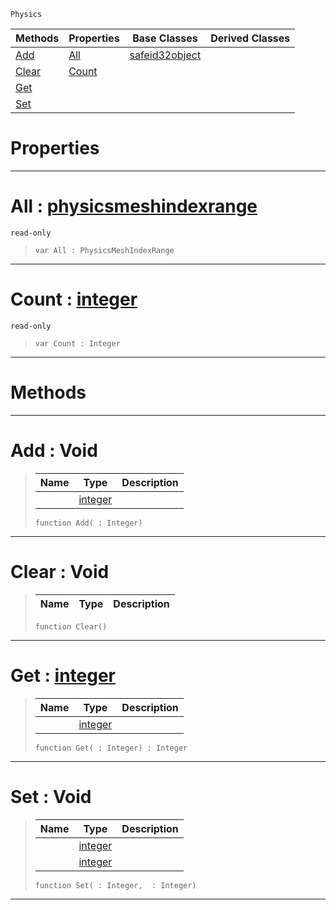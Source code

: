  `Physics`

|Methods|Properties|Base Classes|Derived Classes|
|---|---|---|---|
|[Add](physicsmeshindexdata.md#add-void)|[All](physicsmeshindexdata.md#all-zilch-engine-document)|[safeid32object](safeid32object.md)| |
|[Clear](physicsmeshindexdata.md#clear-void)|[Count](physicsmeshindexdata.md#count-zilch-engine-docume)| | |
|[Get](physicsmeshindexdata.md#get-zilch-engine-document)| | | |
|[Set](physicsmeshindexdata.md#set-void)| | | |


 #  Properties


---  
 #  All : [physicsmeshindexrange](physicsmeshindexrange.md)

 `read-only`

> 
> ```TS:Nada
> var All : PhysicsMeshIndexRange


---  
 #  Count : [integer](../nada_base_types/integer.md)

 `read-only`

> 
> ```TS:Nada
> var Count : Integer


---  
 #  Methods


---  
 #  Add : Void

> 
> |Name|Type|Description|
> |---|---|---|
> ||[integer](../nada_base_types/integer.md)| |
> ```TS:Nada
> function Add( : Integer)
> ``` 


---  
 #  Clear : Void

> 
> |Name|Type|Description|
> |---|---|---|
> ```TS:Nada
> function Clear()
> ``` 


---  
 #  Get : [integer](../nada_base_types/integer.md)

> 
> |Name|Type|Description|
> |---|---|---|
> ||[integer](../nada_base_types/integer.md)| |
> ```TS:Nada
> function Get( : Integer) : Integer
> ``` 


---  
 #  Set : Void

> 
> |Name|Type|Description|
> |---|---|---|
> ||[integer](../nada_base_types/integer.md)| |
> ||[integer](../nada_base_types/integer.md)| |
> ```TS:Nada
> function Set( : Integer,  : Integer)
> ``` 


---  
 

 